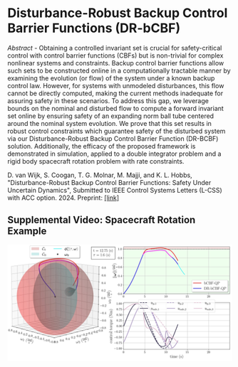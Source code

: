 # Disturbance-Robust Backup Control Barrier Functions (DR-bCBF)

_Abstract_ - Obtaining a controlled invariant set is crucial for safety-critical control with control barrier functions (CBFs) but is non-trivial for complex nonlinear systems and constraints. Backup control barrier functions allow such sets to be constructed online in a computationally tractable manner by examining the evolution (or flow) of the system under a known backup control law. However, for systems with unmodeled disturbances, this flow cannot be directly computed, making the current methods inadequate for assuring safety in these scenarios. To address this gap, we leverage bounds on the nominal and disturbed flow to compute a forward invariant set online by ensuring safety of an expanding norm ball tube centered around the nominal system evolution. We prove that this set results in robust control constraints which guarantee safety of the disturbed system via our Disturbance-Robust Backup Control Barrier Function (DR-BCBF) solution. Additionally, the efficacy of the proposed framework is demonstrated in simulation, applied to a double integrator problem and a rigid body spacecraft rotation problem with rate constraints.

D. van Wijk, S. Coogan, T. G. Molnar, M. Majji, and K. L. Hobbs, "Disturbance-Robust Backup Control Barrier Functions: Safety Under Uncertain Dynamics", Submitted to IEEE Control Systems Letters (L-CSS) with ACC option. 2024. Preprint: [[link]](https://arxiv.org/abs/2409.07700#)

## Supplemental Video: Spacecraft Rotation Example
[![Spacecraft Rotation Supplemental Video](https://github.com/davidvwijk/DR-bCBF/blob/main/thumbnail_cropped.jpg)](https://www.youtube.com/watch?v=kJRBKPcA4dk)
